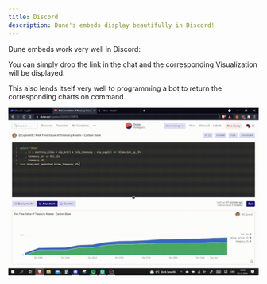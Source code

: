 ```yaml
---
title: Discord
description: Dune's embeds display beautifully in Discord!
---
```


Dune embeds work very well in Discord:

You can simply drop the link in the chat and the corresponding Visualization will be displayed.

This also lends itself very well to programming a bot to return the corresponding charts on command.

![Discord](images/discord.gif)



